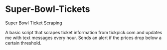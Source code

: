 # Super-Bowl-Tickets
Super Bowl Ticket Scraping 

A basic script that scrapes ticket information from tickpick.com and updates me with text messages every hour. Sends an alert if the prices drop below a certain threshold. 
